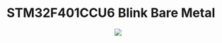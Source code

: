 # STM32F401CCU6 Blink Bare Metal #

<p align="center">
  <img src="https://i.postimg.cc/XNTZF1v4/IMG-20191004-183423-cr.jpg">
</p>


